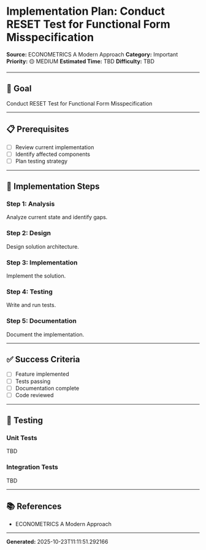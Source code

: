 # Implementation Plan: Conduct RESET Test for Functional Form Misspecification

**Source:** ECONOMETRICS A Modern Approach
**Category:** Important
**Priority:** 🟡 MEDIUM
**Estimated Time:** TBD
**Difficulty:** TBD

---

## 🎯 Goal

Conduct RESET Test for Functional Form Misspecification

---

## 📋 Prerequisites

- [ ] Review current implementation
- [ ] Identify affected components
- [ ] Plan testing strategy

---

## 🔧 Implementation Steps

### Step 1: Analysis

Analyze current state and identify gaps.

### Step 2: Design

Design solution architecture.

### Step 3: Implementation

Implement the solution.

### Step 4: Testing

Write and run tests.

### Step 5: Documentation

Document the implementation.

---

## ✅ Success Criteria

- [ ] Feature implemented
- [ ] Tests passing
- [ ] Documentation complete
- [ ] Code reviewed

---

## 🧪 Testing

### Unit Tests

TBD

### Integration Tests

TBD

---

## 📚 References

- ECONOMETRICS A Modern Approach

---

**Generated:** 2025-10-23T11:11:51.292166
